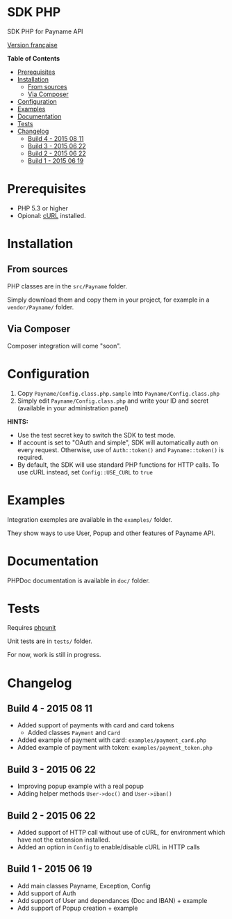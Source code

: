 # SDK PHP
SDK PHP for Payname API

[Version française](./README.md)

<!-- markdown-toc start - Don't edit this section. Run M-x markdown-toc/generate-toc again -->
**Table of Contents**

- [Prerequisites](#prerequisites)
- [Installation](#installation)
    - [From sources](#from-sources)
    - [Via Composer](#via-composer)
- [Configuration](#configuration)
- [Examples](#examples)
- [Documentation](#documentation)
- [Tests](#tests)
- [Changelog](#changelog)
    - [Build 4 - 2015 08 11](#build-4---2015-08-11)
    - [Build 3 - 2015 06 22](#build-3---2015-06-22)
    - [Build 2 - 2015 06 22](#build-2---2015-06-22)
    - [Build 1 - 2015 06 19](#build-1---2015-06-19)

<!-- markdown-toc end -->

# Prerequisites

* PHP 5.3 or higher
* Opional: [cURL](http://php.net/manual/en/book.curl.php) installed.

# Installation

## From sources

PHP classes are in the `src/Payname` folder.

Simply download them and copy them in your project, for example in a `vendor/Payname/` folder.

## Via Composer

Composer integration will come "soon".

# Configuration

1. Copy `Payname/Config.class.php.sample` into `Payname/Config.class.php`
2. Simply edit `Payname/Config.class.php` and write your ID and secret (available in your administration panel)

**HINTS:**

* Use the test secret key to switch the SDK to test mode.
* If account is set to "OAuth and simple", SDK will automatically auth on every request.
  Otherwise, use of `Auth::token()` and `Payname::token()` is required.
* By default, the SDK will use standard PHP functions for HTTP calls.
  To use cURL instead, set `Config::USE_CURL` to `true`


# Examples

Integration exemples are available in the `examples/` folder.

They show ways to use User, Popup and other features of Payname API.


# Documentation

PHPDoc documentation is available in `doc/` folder.


# Tests

Requires [phpunit](https://phpunit.de/)

Unit tests are in `tests/` folder.

For now, work is still in progress.


# Changelog

## Build 4 - 2015 08 11

* Added support of payments with card and card tokens
  * Added classes `Payment` and `Card`
* Added example of payment with card: `examples/payment_card.php`
* Added example of payment with token: `examples/payment_token.php`


## Build 3 - 2015 06 22

* Improving popup example with a real popup
* Adding helper methods `User->doc()` and `User->iban()`


## Build 2 - 2015 06 22

* Added support of HTTP call without use of cURL, for environment which have not the extension installed.
* Added an option in `Config` to enable/disable cURL in HTTP calls


## Build 1 - 2015 06 19

* Add main classes Payname, Exception, Config
* Add support of Auth
* Add support of User and dependances (Doc and IBAN) + example
* Add support of Popup creation + example
